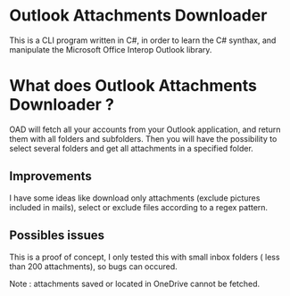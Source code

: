 # Outlook Attachments Downloader

This is a CLI program written in C#,  in order to learn the C# synthax, and manipulate the Microsoft Office Interop Outlook library. 

# What does Outlook Attachments Downloader ?

OAD will fetch all your accounts from your Outlook application, and return them with all folders and subfolders. Then you will have the possibility to select several folders and get all attachments in a specified folder.

## Improvements

I have some ideas like download only attachments (exclude pictures included in mails), select or exclude files according to a regex pattern.

## Possibles issues
This is a proof of concept, I only tested this with small inbox folders ( less than 200 attachments), so bugs can occured.

Note : attachments saved or located in OneDrive cannot be fetched.
